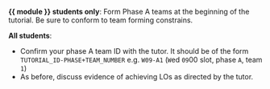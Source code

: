 **{{ module }} students only**: Form Phase A teams at the beginning of the tutorial. Be sure to conform to team forming constrains.

<include type="danger" src="../../admin/teams.md#main" name="%%Admin {{ icon_embedding }}%% Team Forming :star:" dynamic />

**All students**: 
* Confirm your phase A team ID with the tutor. It should be of the form `TUTORIAL_ID-PHASE+TEAM_NUMBER` e.g. `W09-A1` (`W`ed `09`00 slot, phase `A`, team `1`)
* As before, discuss evidence of achieving LOs as directed by the tutor.

